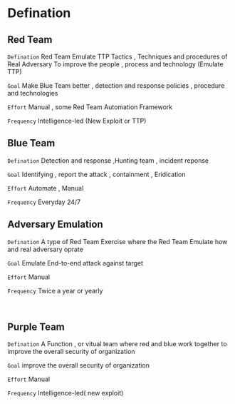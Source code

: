 # Defination

## Red Team

`Defination` Red Team Emulate TTP  Tactics , Techniques and procedures of Real Adversary  To improve the people , process and technology   (Emulate TTP)

`Goal` Make Blue Team better , detection and response policies , procedure and technologies

`Effort` Manual  , some Red Team Automation Framework

`Frequency` Intelligence-led (New Exploit or TTP)

## Blue Team

`Defination` Detection and response  ,Hunting team , incident reponse 

`Goal` Identifying  , report the attack  , containment , Eridication 

`Effort` Automate  , Manual 

`Frequency` Everyday 24/7

## Adversary Emulation

`Defination` A type of Red Team Exercise where the Red Team Emulate how and real adversary oprate 

`Goal` Emulate End-to-end attack against target

`Effort` Manual  

`Frequency` Twice  a year or yearly 

 

## Purple Team

`Defination` A Function , or vitual team  where red and blue work together to improve the overall security of organization

`Goal` improve the overall security of organization

`Effort` Manual

`Frequency` Intelligence-led( new exploit)
